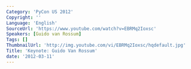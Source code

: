```yaml
---
Category: 'PyCon US 2012'
Copyright: ''
Language: 'English'
SourceUrl: 'https://www.youtube.com/watch?v=EBRMq2Ioxsc'
Speakers: [Guido van Rossum]
Tags: []
ThumbnailUrl: 'http://img.youtube.com/vi/EBRMq2Ioxsc/hqdefault.jpg'
Title: 'Keynote: Guido Van Rossum'
date: '2012-03-11'
---
```

